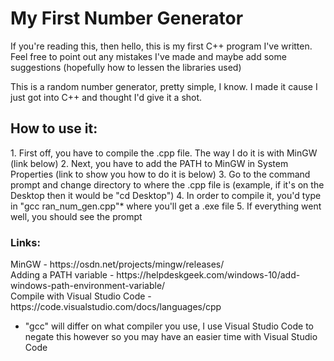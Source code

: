 # My First Number Generator
If you're reading this, then hello, this is my first C++ program I've written. Feel free to point out any mistakes I've made and maybe add some suggestions (hopefully how to lessen the libraries used)

This is a random number generator, pretty simple, I know. I made it cause I just got into C++ and thought I'd give it a shot.

<h2> How to use it: </h2>
1. First off, you have to compile the .cpp file. The way I do it is with MinGW (link below)
2. Next, you have to add the PATH to MinGW in System Properties (link to show you how to do it is below)
3. Go to the command prompt and change directory to where the .cpp file is (example, if it's on the Desktop then it would be "cd Desktop")
4. In order to compile it, you'd type in "gcc ran_num_gen.cpp"* where you'll get a .exe file
5. If everything went well, you should see the prompt


<h3> Links: </h3>
MinGW - https://osdn.net/projects/mingw/releases/<br/>
Adding a PATH variable - https://helpdeskgeek.com/windows-10/add-windows-path-environment-variable/<br/>
Compile with Visual Studio Code - https://code.visualstudio.com/docs/languages/cpp

* "gcc" will differ on what compiler you use, I use Visual Studio Code to negate this however so you may have an easier time with Visual Studio Code